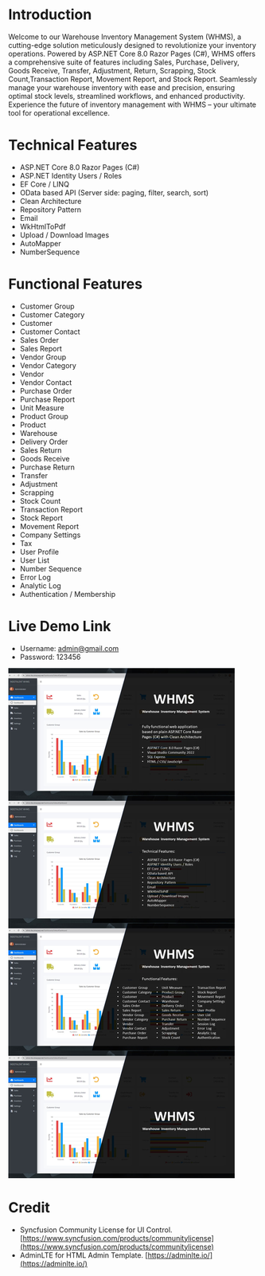 ﻿# Introduction
Welcome to our Warehouse Inventory Management System (WHMS), a cutting-edge solution meticulously designed to revolutionize your inventory operations. Powered by ASP.NET Core 8.0 Razor Pages (C#), WHMS offers a comprehensive suite of features including Sales, Purchase, Delivery, Goods Receive, Transfer, Adjustment, Return, Scrapping, Stock Count,Transaction Report, Movement Report, and Stock Report. Seamlessly manage your warehouse inventory with ease and precision, ensuring optimal stock levels, streamlined workflows, and enhanced productivity. Experience the future of inventory management with WHMS – your ultimate tool for operational excellence.

# Technical Features
- ASP.NET Core 8.0 Razor Pages (C#)
- ASP.NET Identity Users / Roles
- EF Core / LINQ
- OData based API (Server side: paging, filter, search, sort)
- Clean Architecture
- Repository Pattern
- Email
- WkHtmlToPdf
- Upload / Download Images
- AutoMapper
- NumberSequence

# Functional Features
- Customer Group
- Customer Category
- Customer
- Customer Contact
- Sales Order
- Sales Report
- Vendor Group
- Vendor Category
- Vendor
- Vendor Contact
- Purchase Order
- Purchase Report
- Unit Measure
- Product Group
- Product
- Warehouse
- Delivery Order
- Sales Return
- Goods Receive
- Purchase Return
- Transfer
- Adjustment
- Scrapping
- Stock Count
- Transaction Report
- Stock Report
- Movement Report
- Company Settings
- Tax
- User Profile
- User List
- Number Sequence
- Error Log
- Analytic Log
- Authentication / Membership

# Live Demo Link
<!-- - Url: [https://whms-lte.csharpasp.net/] (https://whms-lte.csharpasp.net/) -->
- Username: admin@gmail.com
- Password: 123456

![INDOTALENT WHMS](wwwroot/image-vertical.png)

# Credit
- Syncfusion Community License for UI Control. [https://www.syncfusion.com/products/communitylicense](https://www.syncfusion.com/products/communitylicense) 
- AdminLTE for HTML Admin Template. [https://adminlte.io/](https://adminlte.io/)
